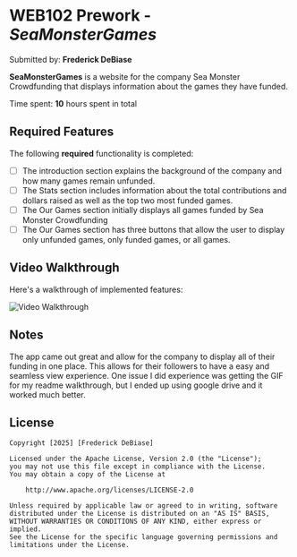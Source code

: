 # WEB102 Prework - *SeaMonsterGames*

Submitted by: **Frederick DeBiase**

**SeaMonsterGames** is a website for the company Sea Monster Crowdfunding that displays information about the games they have funded.

Time spent: **10** hours spent in total

## Required Features

The following **required** functionality is completed:

* [ ] The introduction section explains the background of the company and how many games remain unfunded.
* [ ] The Stats section includes information about the total contributions and dollars raised as well as the top two most funded games.
* [ ] The Our Games section initially displays all games funded by Sea Monster Crowdfunding
* [ ] The Our Games section has three buttons that allow the user to display only unfunded games, only funded games, or all games.

## Video Walkthrough

Here's a walkthrough of implemented features:

<img src="https://drive.google.com/uc?export=view&id=1YScaak56pT0CZL_KAnDKnyIoz2Erbdu-" 
     title="Video Walkthrough" 
     alt="Video Walkthrough" />

## Notes

The app came out great and allow for the company to display all of their funding in one place. This allows for their followers to have a easy and seamless view experience.
One issue I did experience was getting the GIF for my readme walkthrough, but I ended up using google drive and it worked much better.

## License

    Copyright [2025] [Frederick DeBiase]

    Licensed under the Apache License, Version 2.0 (the "License");
    you may not use this file except in compliance with the License.
    You may obtain a copy of the License at

        http://www.apache.org/licenses/LICENSE-2.0

    Unless required by applicable law or agreed to in writing, software
    distributed under the License is distributed on an "AS IS" BASIS,
    WITHOUT WARRANTIES OR CONDITIONS OF ANY KIND, either express or implied.
    See the License for the specific language governing permissions and
    limitations under the License.

